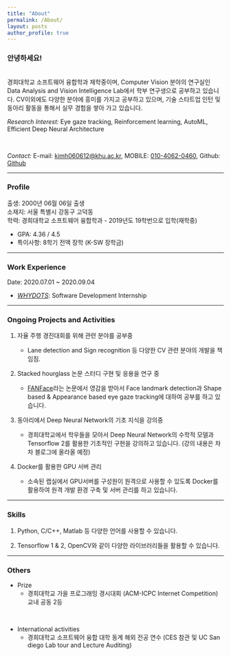 ```yaml
---
title: "About"
permalink: /About/
layout: posts
author_profile: true
---
```


### 안녕하세요!
<br>  
    경희대학교 소프트웨어 융합학과 재학중이며, Computer Vision 분야의 연구실인 Data Analysis and Vision Intelligence Lab에서 학부 연구생으로 공부하고 있습니다. CV이외에도 다양한 분야에 흥미를 가지고 공부하고 있으며, 기술 스타트업 인턴 및 동아리 활동을 통해서 실무 경험을 쌓아 가고 있습니다.

*Research Interest:* Eye gaze tracking, Reinforcement learning, AutoML, Efficient Deep Neural Architecture    

<br>

*Contact:* E-mail: [kimh060612@khu.ac.kr](mailto:kimh060612@khu.ac.kr), MOBILE: [010-4062-0460](tel:010-4062-0460), Github: [Github](https://github.com/kimh060612)

-------------------------------------------------------------


### Profile

출생: 2000년 06월 06일 출생  
소재지: 서울 특별시 강동구 고덕동  
학력: 경희대학교 소프트웨어 융합학과 - 2019년도 19학번으로 입학(재학중)  
- GPA: 4.36 / 4.5  
- 특이사항: 8학기 전액 장학 (K-SW 장학금)  

-------------------------------------------------------------

### Work Experience

Date: 2020.07.01 ~ 2020.09.04
- [*WHYDOTS*](https://kimh060612.github.io/About/WhyDots): Software Development Internship  


-------------------------------------------------------------

### Ongoing Projects and Activities

1. 자율 주행 경진대회를 위해 관련 분야를 공부중  
    
    - Lane detection and Sign recognition 등 다양한 CV 관련 분야의 개발을 책임짐.  

2. Stacked hourglass 논문 스터디 구현 및 응용을 연구 중  

    - [FANFace](https://www.adrianbulat.com/downloads/AAAI20/FANFace.pdf)라는 논문에서 영감을 받아서 Face landmark detection과 Shape based & Appearance based eye gaze tracking에 대하여 공부를 하고 있습니다.  

3. 동아리에서 Deep Neural Network의 기초 지식을 강의중  

    -  경희대학교에서 학우들을 모아서 Deep Neural Network의 수학적 모델과 Tensorflow 2를 활용한 기초적인 구현을 강의하고 있습니다. (강의 내용은 차차 블로그에 올라올 예정)  

4. Docker를 활용한 GPU 서버 관리  

    - 소속된 랩실에서 GPU서버를 구성원이 원격으로 사용할 수 있도록 Docker를 활용하여 원격 개발 환경 구축 및 서버 관리를 하고 있습니다.     

  
-------------------------------------------------------------

### Skills

1. Python, C/C++, Matlab 등 다양한 언어를 사용할 수 있습니다.  

2. Tensorflow 1 & 2, OpenCV와 같이 다양한 라이브러리들을 활용할 수 있습니다. 

-------------------------------------------------------------

### Others

- Prize
    - 경희대학교 가을 프로그래밍 경시대회 (ACM-ICPC Internet Competition) 교내 공동 2등

<br>

- International activities
    -  경희대학교 소프트웨어 융합 대학 동계 해외 전공 연수 (CES 참관 및 UC San diego Lab tour and Lecture Auditing)